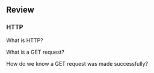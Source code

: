 
## Review

### HTTP

What is HTTP?

What is a GET request?

How do we know a GET request was made successfully?

